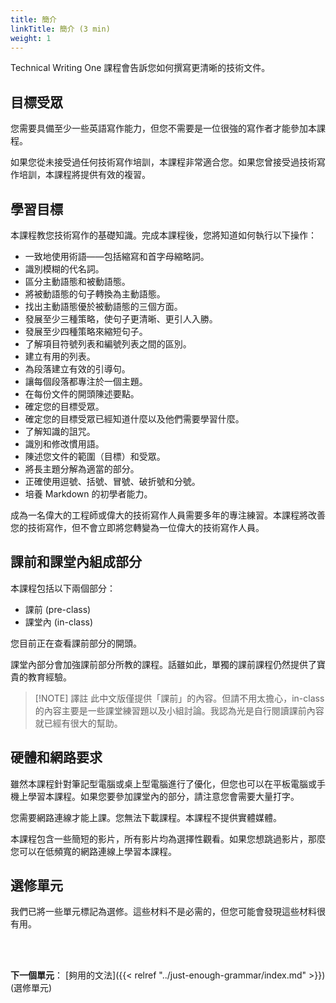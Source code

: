 ```yaml
---
title: 簡介
linkTitle: 簡介 (3 min)
weight: 1
---
```


Technical Writing One 課程會告訴您如何撰寫更清晰的技術文件。

## 目標受眾

您需要具備至少一些英語寫作能力，但您不需要是一位很強的寫作者才能參加本課程。

如果您從未接受過任何技術寫作培訓，本課程非常適合您。如果您曾接受過技術寫作培訓，本課程將提供有效的複習。

## 學習目標

本課程教您技術寫作的基礎知識。完成本課程後，您將知道如何執行以下操作：

* 一致地使用術語——包括縮寫和首字母縮略詞。
* 識別模糊的代名詞。
* 區分主動語態和被動語態。
* 將被動語態的句子轉換為主動語態。
* 找出主動語態優於被動語態的三個方面。
* 發展至少三種策略，使句子更清晰、更引人入勝。
* 發展至少四種策略來縮短句子。
* 了解項目符號列表和編號列表之間的區別。
* 建立有用的列表。
* 為段落建立有效的引導句。
* 讓每個段落都專注於一個主題。
* 在每份文件的開頭陳述要點。
* 確定您的目標受眾。
* 確定您的目標受眾已經知道什麼以及他們需要學習什麼。
* 了解知識的詛咒。
* 識別和修改慣用語。
* 陳述您文件的範圍（目標）和受眾。
* 將長主題分解為適當的部分。
* 正確使用逗號、括號、冒號、破折號和分號。
* 培養 Markdown 的初學者能力。

成為一名偉大的工程師或偉大的技術寫作人員需要多年的專注練習。本課程將改善您的技術寫作，但不會立即將您轉變為一位偉大的技術寫作人員。

## 課前和課堂內組成部分

本課程包括以下兩個部分：

* 課前 (pre-class)
* 課堂內 (in-class)

您目前正在查看課前部分的開頭。

課堂內部分會加強課前部分所教的課程。話雖如此，單獨的課前課程仍然提供了寶貴的教育經驗。

> [!NOTE] 譯註
> 此中文版僅提供「課前」的內容。但請不用太擔心，in-class 的內容主要是一些課堂練習題以及小組討論。我認為光是自行閱讀課前內容就已經有很大的幫助。

## 硬體和網路要求

雖然本課程針對筆記型電腦或桌上型電腦進行了優化，但您也可以在平板電腦或手機上學習本課程。如果您要參加課堂內的部分，請注意您會需要大量打字。

您需要網路連線才能上課。您無法下載課程。本課程不提供實體媒體。

本課程包含一些簡短的影片，所有影片均為選擇性觀看。如果您想跳過影片，那麼您可以在低頻寬的網路連線上學習本課程。

## 選修單元

我們已將一些單元標記為選修。這些材料不是必需的，但您可能會發現這些材料很有用。

<br/><br />

**下一個單元**： [夠用的文法]({{< relref "../just-enough-grammar/index.md" >}}) (選修單元)
